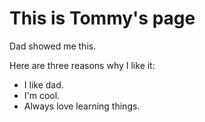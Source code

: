 # This is Tommy's page

Dad showed me this.

Here are three reasons why I like it:
* I like dad.
* I'm cool.
* Always love learning things.